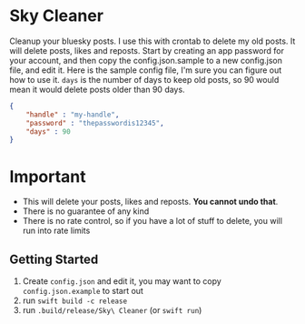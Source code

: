 # Sky Cleaner

Cleanup your bluesky posts.
I use this with crontab to delete my old posts.
It will delete posts, likes and reposts.
Start by creating an app password for your account, and then copy the config.json.sample to a new config.json file, and edit it.
Here is the sample config file, I'm sure you can figure out how to use it.
`days` is the number of days to keep old posts, so 90 would mean it would delete posts older than 90 days.

```json
{
    "handle" : "my-handle",
    "password" : "thepasswordis12345",
    "days" : 90
}
```

# Important

* This will delete your posts, likes and reposts. **You cannot undo that**.
* There is no guarantee of any kind
* There is no rate control, so if you have a lot of stuff to delete, you will run into rate limits

## Getting Started

1. Create `config.json` and edit it, you may want to copy `config.json.example` to start out
1. run `swift build -c release`
1. run `.build/release/Sky\ Cleaner` (or `swift run`)

